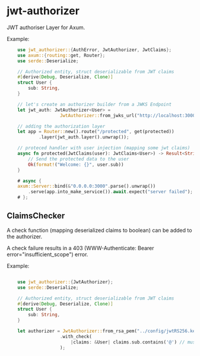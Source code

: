 # jwt-authorizer

JWT authoriser Layer for Axum.

Example:

```rust
    use jwt_authorizer::{AuthError, JwtAuthorizer, JwtClaims};
    use axum::{routing::get, Router};
    use serde::Deserialize;

    // Authorized entity, struct deserializable from JWT claims
    #[derive(Debug, Deserialize, Clone)]
    struct User {
        sub: String,
    }

    // let's create an authorizer builder from a JWKS Endpoint
    let jwt_auth: JwtAuthorizer<User> = 
                    JwtAuthorizer::from_jwks_url("http://localhost:3000/oidc/jwks");

    // adding the authorization layer
    let app = Router::new().route("/protected", get(protected))
            .layer(jwt_auth.layer().unwrap());         

    // proteced handler with user injection (mapping some jwt claims) 
    async fn protected(JwtClaims(user): JwtClaims<User>) -> Result<String, AuthError> {
        // Send the protected data to the user
        Ok(format!("Welcome: {}", user.sub))
    }

    # async {
    axum::Server::bind(&"0.0.0.0:3000".parse().unwrap())
        .serve(app.into_make_service()).await.expect("server failed");
    # };
```

## ClaimsChecker

A check function (mapping deserialized claims to boolean) can be added to the authorizer. 

A check failure results in a 403 (WWW-Authenticate: Bearer error="insufficient_scope") error.

Example:

```rust

    use jwt_authorizer::{JwtAuthorizer};
    use serde::Deserialize;

    // Authorized entity, struct deserializable from JWT claims
    #[derive(Debug, Deserialize, Clone)]
    struct User {
        sub: String,
    }

    let authorizer = JwtAuthorizer::from_rsa_pem("../config/jwtRS256.key.pub")
                    .with_check(
                        |claims: &User| claims.sub.contains('@') // must be an email
                    );
```

